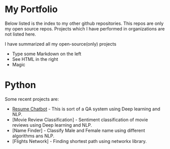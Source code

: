 # My Portfolio

Below listed is the index to my other github repositories. This repos are only my open source repos. Projects which I have performed in organizations are not listed here.

I have summarized all my open-source(only) projects

  - Type some Markdown on the left
  - See HTML in the right
  - Magic

# Python

Some recent projects are:

* [Resume Chatbot] - This is sort of a QA system using Deep learning and NLP.
* [Movie Review Classification] - Sentiment classification of movie reviews using Deep learning and NLP.
* [Name Finder] - Classify Male and Female name using different algorithms ans NLP.
* [Flights Network] - Finding shortest path using networkx library.


[//]: # (These are reference links used in the body of this note and get stripped out when the markdown processor does its job. There is no need to format nicely because it shouldn't be seen. Thanks SO - http://stackoverflow.com/questions/4823468/store-comments-in-markdown-syntax)


[Resume Chatbot]: <https://github.com/bvshyam/cuny_data_science_repo/tree/master/620%20-%20Web%20Analytics/Final_project_chatbot/resume_chatbot>
